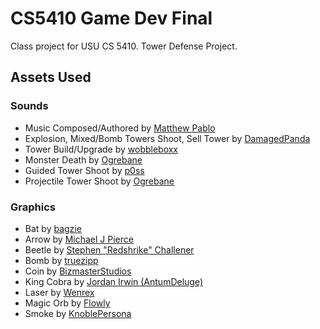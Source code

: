 # CS5410 Game Dev Final

Class project for USU CS 5410. Tower Defense Project.

## Assets Used

### Sounds

- Music Composed/Authored by [Matthew Pablo](http://www.matthewpablo.com)
- Explosion, Mixed/Bomb Towers Shoot, Sell Tower by [DamagedPanda](https://opengameart.org/content/100-plus-game-sound-effects-wavoggm4a)
- Tower Build/Upgrade by [wobbleboxx](https://opengameart.org/content/level-up-power-up-coin-get-13-sounds)
- Monster Death by [Ogrebane](https://opengameart.org/content/monster-sound-pack-volume-1)
- Guided Tower Shoot by [p0ss](https://opengameart.org/content/spell-sounds-starter-pack)
- Projectile Tower Shoot by [Ogrebane](https://opengameart.org/content/battle-sound-effects)

### Graphics

- Bat by [bagzie](https://opengameart.org/content/bat-sprite)
- Arrow by [Michael J Pierce](FoxTango.Tumblr.com)
- Beetle by [Stephen "Redshrike" Challener](https://opengameart.org/content/lpc-beetle)
- Bomb by [truezipp](https://opengameart.org/content/bomb-0)
- Coin by [BizmasterStudios](http://bizmasterstudios.deviantart.com/)
- King Cobra by [Jordan Irwin (AntumDeluge)](https://opengameart.org/node/20678)
- Laser by [Wenrex](https://opengameart.org/content/assets-free-laser-bullets-pack-2020)
- Magic Orb by [Flowly](https://opengameart.org/content/pixel-orbs)
- Smoke by [KnoblePersona](https://opengameart.org/content/smoke-fire-animated-particle-16x16)

